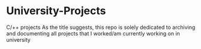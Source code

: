 # University-Projects
C/++ projects
As the title suggests, this repo is solely dedicated to archiving and documenting all projects that I worked/am currently working on in university
